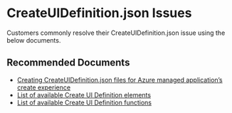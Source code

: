 <properties
	pageTitle="CreateUIDefinition.json Issues"
	description="CreateUIDefinition.json Issues"
	service="microsoft.solutions"
	resource="microsoft.solutions/applicationDefinitions"
	authors="EvanHissey"
	ms.author="evanhi"
	displayOrder=""
	selfHelpType="generic"
	supportTopicIds="32628297"
	resourceTags=""
	productPesIds="16651"
	cloudEnvironments="public, fairfax, mooncake"
    articleId="amadefinitions-createuidefinitionIssues"
	ownershipId="Compute_AzureManagedApplications"
/>

# CreateUIDefinition.json Issues

Customers commonly resolve their CreateUIDefinition.json issue using the below documents.<br>

## **Recommended Documents**

* [Creating CreateUIDefinition.json files for Azure managed application’s create experience](https://docs.microsoft.com/en-us/azure/azure-resource-manager/managed-applications/create-uidefinition-overview)<br>
* [List of available Create UI Definition elements](https://docs.microsoft.com/en-us/azure/azure-resource-manager/managed-applications/create-uidefinition-elements)<br>
* [List of available Create UI Definition functions](https://docs.microsoft.com/en-us/azure/azure-resource-manager/managed-applications/create-uidefinition-functions)